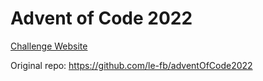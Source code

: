# Advent of Code 2022

[Challenge Website](https://adventofcode.com/2022)

Original repo: https://github.com/le-fb/adventOfCode2022

